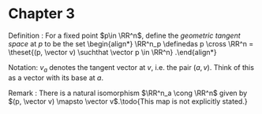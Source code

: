 # Chapter 3

Definition
: For a fixed point $p\in \RR^n$, define the *geometric tangent space* at $p$ to be the set
  \begin{align*}
  \RR^n_p \definedas p \cross \RR^n = \theset{(p, \vector v) \suchthat \vector p \in \RR^n}
  .\end{align*}

Notation: $v_a$ denotes the tangent vector at $v$, i.e. the pair $(a, v)$.
Think of this as a vector with its base at $a$.


Remark
: There is a natural isomorphism $\RR^n_a \cong \RR^n$ given by $(p, \vector v) \mapsto \vector v$.\todo{This map is not explicitly stated.}


